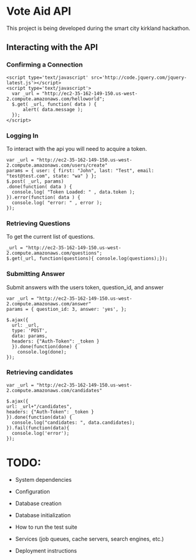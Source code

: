 # Vote Aid API

This project is being developed during the smart city kirkland hackathon.

## Interacting with the API

### Confirming a Connection

    <script type='text/javascript' src='http://code.jquery.com/jquery-latest.js'></script>
    <script type='text/javascript'>
      var _url = "http://ec2-35-162-149-150.us-west-2.compute.amazonaws.com/helloworld";
      $.get( _url, function( data ) {
          alert( data.message );
      });
    </script>

### Logging In

To interact with the api you will need to acquire a token.

    var _url = "http://ec2-35-162-149-150.us-west-2.compute.amazonaws.com/users/create"
    params = { user: { first: "John", last: "Test", email: "test@test.com", state: "wa" } };
    $.post( _url, params)
    .done(function( data ) {
      console.log( "Token Loaded: " , data.token );
    }).error(function( data ) {
      console.log( "error: " , error );
    });

### Retrieving Questions

To get the current list of questions.

    _url = "http://ec2-35-162-149-150.us-west-2.compute.amazonaws.com/questions";
    $.get(_url, function(questions){ console.log(questions);});

### Submitting Answer

Submit answers with the users token, question_id, and answer

    var _url = "http://ec2-35-162-149-150.us-west-2.compute.amazonaws.com/answer"
    params = { question_id: 3, answer: 'yes', };

    $.ajax({
      url: _url,
      type: 'POST',
      data: params,
      headers: {"Auth-Token": _token }
      }).done(function(done) { 
        console.log(done);
    });

### Retrieving candidates 

    var _url = "http://ec2-35-162-149-150.us-west-2.compute.amazonaws.com/candidates"

    $.ajax({
    url: _url+"/candidates",
    headers: {"Auth-Token": _token }
    }).done(function(data) {
      console.log("candidates: ", data.candidates);
    }).fail(function(data){ 
      console.log('error');
    });

# TODO:

* System dependencies

* Configuration

* Database creation

* Database initialization

* How to run the test suite

* Services (job queues, cache servers, search engines, etc.)

* Deployment instructions
